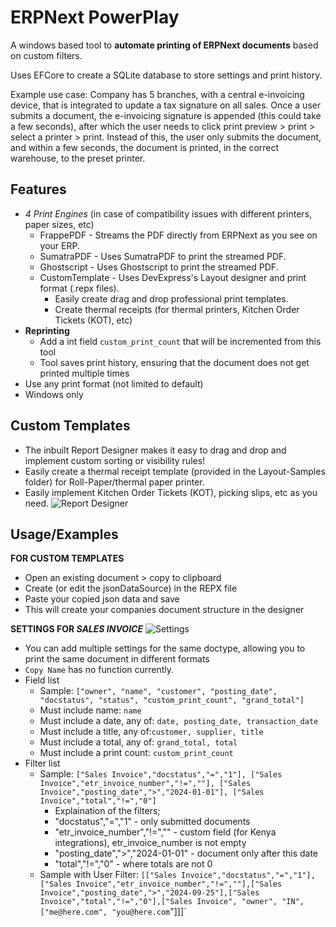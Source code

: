 
# ERPNext PowerPlay

A windows based tool to **automate printing of ERPNext documents** based on custom filters.

Uses EFCore to create a SQLite database to store settings and print history.

Example use case: Company has 5 branches, with a central e-invoicing device, that is integrated to update a tax signature on all sales. Once a user submits a document, the e-invoicing signature is appended (this could take a few seconds), after which the user needs to click print preview > print > select a printer > print. Instead of this, the user only submits the document, and within a few seconds, the document is printed, in the correct warehouse, to the preset printer.
## Features

- *4 Print Engines* (in case of compatibility issues with different printers, paper sizes, etc)
  - FrappePDF - Streams the PDF directly from ERPNext as you see on your ERP.
  - SumatraPDF - Uses SumatraPDF to print the streamed PDF.
  - Ghostscript - Uses Ghostscript to print the streamed PDF.
  - CustomTemplate - Uses DevExpress's Layout designer and print format (.repx files).
    - Easily create drag and drop professional print templates.
    - Create thermal receipts (for thermal printers, Kitchen Order Tickets (KOT), etc)
- **Reprinting**
  - Add a int field `custom_print_count` that will be incremented from this tool
  - Tool saves print history, ensuring that the document does not get printed multiple times
- Use any print format (not limited to default)
- Windows only

## Custom Templates
 - The inbuilt Report Designer makes it easy to drag and drop and implement custom sorting or visibility rules!
 - Easily create a thermal receipt template (provided in the Layout-Samples folder) for Roll-Paper/thermal paper printer.
 - Easily implement Kitchen Order Tickets (KOT), picking slips, etc as you need.
![Report Designer](https://i.imgur.com/dcXvEbn.png)
## Usage/Examples

**FOR CUSTOM TEMPLATES**
- Open an existing document > copy to clipboard
- Create (or edit the jsonDataSource) in the REPX file
- Paste your copied json data and save
- This will create your companies document structure in the designer

**SETTINGS FOR _SALES INVOICE_**
![Settings](https://i.imgur.com/mrsVrLS.png)
- You can add multiple settings for the same doctype, allowing you to print the same document in different formats
- `Copy Name` has no function currently.
- Field list
  - Sample: `["owner", "name", "customer", "posting_date", "docstatus", "status", "custom_print_count", "grand_total"]`
  - Must include name: `name`
  - Must include a date, any of: `date, posting_date, transaction_date`
  - Must include a title, any of:`customer, supplier, title`
  - Must include a total, any of: `grand_total, total`
  - Must include a print count: `custom_print_count`
- Filter list
  - Sample: `["Sales Invoice","docstatus","=","1"], ["Sales Invoice","etr_invoice_number","!=",""], ["Sales Invoice","posting_date",">","2024-01-01"], ["Sales Invoice","total","!=","0"]`
    - Explaination of the filters;
     - "docstatus","=","1" - only submitted documents
     - "etr_invoice_number","!=","" - custom field (for Kenya integrations), etr_invoice_number is not empty
     - "posting_date",">","2024-01-01" - document only after this date
     - "total","!=","0" - where totals are not 0
  - Sample with User Filter: `[["Sales Invoice","docstatus","=","1"],["Sales Invoice","etr_invoice_number","!=",""],["Sales Invoice","posting_date",">","2024-09-25"],["Sales Invoice","total","!=","0"],["Sales Invoice", "owner", "IN", ["me@here.com", "you@here.com`"]]]` 
